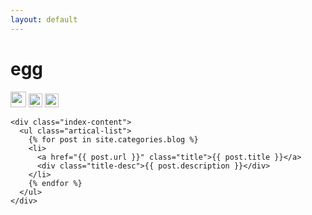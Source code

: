 ```yaml
---
layout: default
---
```


<body>
  <div class="index-wrapper">
    <div class="aside">
      <div class="info-card">
        <h1>egg</h1>
        <a href="https://weibo.com/3061418382/profile?rightmod=1&wvr=6&mod=personinfo" 
        target="_blank"><img src="http://www.weibo.com/favicon.ico" alt="" width="25"/></a>
        <a href="http://www.douban.com/people/hshzjtkr/" target="_blank"><img src="http://www.douban.com/favicon.ico" alt="" width="22"/></a>
        <a href="https://www.instagram.com/eggwardhan/" target="_blank"><img src="http://d36xtkk24g8jdx.cloudfront.net/bluebar/00c6602/images/ico/favicon.ico" alt="" width="22"/></a>
      </div>
      <div id="particles-js"></div>
    </div>

    <div class="index-content">
      <ul class="artical-list">
        {% for post in site.categories.blog %}
        <li>
          <a href="{{ post.url }}" class="title">{{ post.title }}</a>
          <div class="title-desc">{{ post.description }}</div>
        </li>
        {% endfor %}
      </ul>
    </div>
  </div>
</body>
